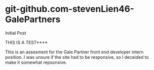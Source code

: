 # git-github.com-stevenLien46-GalePartners
Initial Post

THIS IS A TEST****

This is an assesment for the Gale Partner front end developer intern position.
I was unsure if the site had to be responsive, so I deceided to make it somewhat repsonsive.


